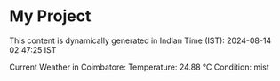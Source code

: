 # My Project

This content is dynamically generated in Indian Time (IST): 2024-08-14 02:47:25 IST


Current Weather in Coimbatore:
Temperature: 24.88 °C
Condition: mist
